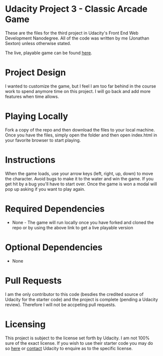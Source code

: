 # Udacity Project 3 - Classic Arcade Game
These are the files for the third project in Udacity's Front End Web Development Nanodegree.  All of the code was written by me (Jonathan Sexton) unless otherwise stated.

The live, playable game can be found [here](https://js-goose.github.io/frontend-nanodegree-arcade-game/).

# Project Design
I wanted to customize the game, but I feel I am too far behind in the course work to spend anymore time on this project.  I will go back and add more features when time allows.


# Playing Locally
Fork a copy of the repo and then download the files to your local machine.  Once you have the files, simply open the folder and then open index.html in your favorite browser to start playing.

# Instructions
When the game loads, use your arrow keys (left, right, up, down) to move the character.  Avoid bugs to make it to the water and win the game.  If you get hit by a bug you'll have to start over.  Once the game is won a modal will pop up asking if you want to play again.

# Required Dependencies 
* None - The game will run locally once you have forked and cloned the repo or by using the above link to get a live playable version

# Optional Dependencies 
* None

# Pull Requests
I am the only contributor to this code (besdies the credited source of Udacity for the starter code) and the project is complete (pending a Udacity review).  Therefore I will not be accpeting pull requests.

# Licensing 
This project is subject to the license set forth by Udacity.  I am not 100% sure of the exact license.  If you wish to use their starter code you may do so [here](https://github.com/udacity/frontend-nanodegree-arcade-game) or [contact](https://www.udacity.com/contact) Udacity to enquire as to the specific license.
